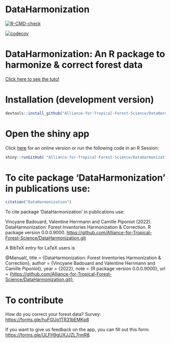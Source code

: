 # DataHarmonization

[![R-CMD-check](https://github.com/Alliance-for-Tropical-Forest-Science/DataHarmonization/workflows/R-CMD-check/badge.svg)](https://github.com/Alliance-for-Tropical-Forest-Science/DataHarmonization/actions)

[![codecov](https://codecov.io/gh/Alliance-for-Tropical-Forest-Science/DataHarmonization/branch/master/graph/badge.svg?token=Z1IWWYKH7X)](https://codecov.io/gh/Alliance-for-Tropical-Forest-Science/DataHarmonization)

# DataHarmonization: An R package to harmonize & correct forest data


[Click here to see the tuto!](https://htmlpreview.github.io/?https://github.com/Alliance-for-Tropical-Forest-Science/DataHarmonization/blob/main/inst/app/www/tuto.nb.html)


# Installation (development version)

```r
devtools::install_github("Alliance-for-Tropical-Forest-Science/DataHarmonization", build_vignettes = TRUE)
```

# Open the shiny app

Click [here](https://valentineherr.shinyapps.io/TmFO_AccelNet/) for an online version or run the following code in an R Session:

```r
shiny::runGitHub( "Alliance-for-Tropical-Forest-Science/DataHarmonization", subdir = "inst/app")
```


# To cite package ‘DataHarmonization’ in publications use:
```r
citation("DataHarmonization")
```

To cite package ‘DataHarmonization’ in publications use:

  Vincyane Badouard, Valentine Herrmann and Camille Piponiot (2022). DataHarmonization: Forest Inventories Harmonization &
  Correction. R package version 0.0.0.9000. https://github.com/Alliance-for-Tropical-Forest-Science/DataHarmonization.git

A BibTeX entry for LaTeX users is

  @Manual{,
    title = {DataHarmonization: Forest Inventories Harmonization & Correction},
    author = {Vincyane Badouard and Valentine Herrmann and Camille Piponiot},
    year = {2022},
    note = {R package version 0.0.0.9000},
    url = {https://github.com/Alliance-for-Tropical-Forest-Science/DataHarmonization.git},
    
# To contribute

How do you correct your forest data? Survey: https://forms.gle/huFGUo1TR31bEMKp8

If you want to give us feedback on the app, you can fill out this form: https://forms.gle/ULFH9gUXJJZL7rmR8.
